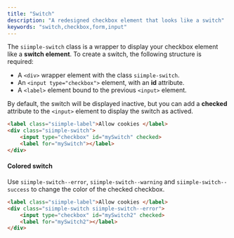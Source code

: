 ```yaml
---
title: "Switch"
description: "A redesigned checkbox element that looks like a switch"
keywords: "switch,checkbox,form,input"
---
```


The `siimple-switch` class is a wrapper to display your checkbox element like a **switch element**. To create a switch, the following structure is required:

- A `<div>` wrapper element with the class `siimple-switch`.
- An `<input type="checkbox">` element, with an **id** attribute.
- A `<label>` element bound to the previous `<input>` element.

By default, the switch will be displayed inactive, but you can add a **checked** attribute to the `<input>` element to display the switch as actived.

```html preview="true"
<label class="siimple-label">Allow cookies </label>
<div class="siimple-switch">
    <input type="checkbox" id="mySwitch" checked>
    <label for="mySwitch"></label>
</div>
```


#### Colored switch

Use `siimple-switch--error`, `siimple-switch--warning` and `siimple-switch--success` to change the color of the checked checkbox.

```html preview="true"
<label class="siimple-label">Allow cookies </label>
<div class="siimple-switch siimple-switch--error">
    <input type="checkbox" id="mySwitch2" checked>
    <label for="mySwitch2"></label>
</div>
```



